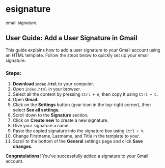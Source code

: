 # esignature
email signature


## User Guide: Add a User Signature in Gmail

This guide explains how to add a user signature to your Gmail account using an HTML template. Follow the steps below to quickly set up your email signature.

### Steps:

1. **Download `index.html`** to your computer.
2. Open `index.html` in your browser.
3. Select all the content by pressing `Ctrl + A`, then copy it using `Ctrl + C`.
4. Open **Gmail**.
5. Click on the **Settings** button (gear icon in the top-right corner), then select **See all settings**.
6. Scroll down to the **Signature** section.
7. Click on **Create new** to create a new signature.
8. Give your signature a name.
9. Paste the copied signature into the signature box using `Ctrl + V`.
10. Change Firstname, Lastname, and Title in the template to your.
11. Scroll to the bottom of the **General** settings page and click **Save changes**.

**Congratulations!** You've successfully added a signature to your Gmail account.
